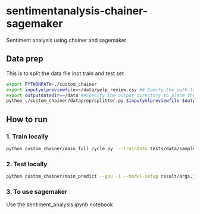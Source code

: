 # sentimentanalysis-chainer-sagemaker
Sentiment analysis using chainer and sagemaker

## Data prep
This is to split the data file inot train and test set
```bash
export PYTHONPATH=./custom_chainer
export inputyelpreviewfile=~/data/yelp_review.csv ## Specfy the path to the yelp review file
export outputdatadir=~/data ##Specify the output directory to place the 2 output files
python ./custom_chainer/dataprep/splitter.py $inputyelpreviewfile $outputdatadir --first-file-name yelp_review_train.shuffled.csv --second-file-name yelp_review_test.shuffled.csv
```
## How to run
### 1. Train locally
```bash
python custom_chainer/main_full_cycle.py  --traindata tests/data/sample_train.csv   -g -1  --epoch 100 --out result
```

### 2. Test locally
```bash
python custom_chainer/main_predict --gpu -1 --model-setup result/args.json --testset  tests/data/test.csv
```

### 3. To use sagemaker
Use the sentiment_analysis.ipynb notebook
